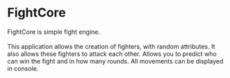 # FightCore
FightCore is simple fight engine.
<br><br>
This application allows the creation of fighters, with random attributes.
It also allows these fighters to attack each other.
Allows you to predict who can win the fight and in how many rounds.
All movements can be displayed in console.
